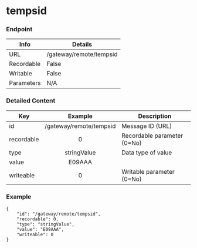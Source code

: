 # tempsid



### Endpoint

| Info  | Details |
| ------------- | ------------- |
| URL   | /gateway/remote/tempsid   |
| Recordable   | False   |
| Writable   | False   |
| Parameters  | N/A  |

### Detailed Content

|  Key  | Example | Description |
| ------------- | :------: | ------------------------------ |
|  id | /gateway/remote/tempsid | Message ID (URL) |
|  recordable | 0 | Recordable parameter (0=No) |
|  type | stringValue | Data type of value |
|  value | E09AAA |  |
|  writeable | 0 | Writable parameter (0=No) |



### Example
```
{
    "id": "/gateway/remote/tempsid",
    "recordable": 0,
    "type": "stringValue",
    "value": "E09AAA",
    "writeable": 0
}
```
